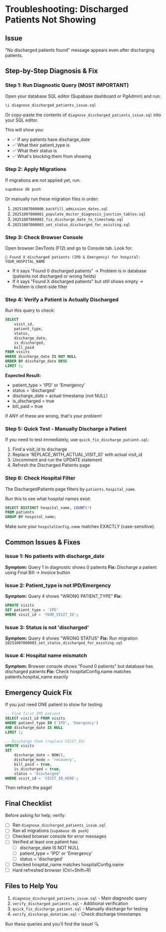 # Troubleshooting: Discharged Patients Not Showing

## Issue
"No discharged patients found" message appears even after discharging patients.

## Step-by-Step Diagnosis & Fix

### Step 1: Run Diagnostic Query (MOST IMPORTANT)

Open your database SQL editor (Supabase dashboard or PgAdmin) and run:

```bash
\i diagnose_discharged_patients_issue.sql
```

Or copy-paste the contents of `diagnose_discharged_patients_issue.sql` into your SQL editor.

This will show you:
- ✅ If any patients have discharge_date
- ✅ What their patient_type is
- ✅ What their status is
- ✅ What's blocking them from showing

### Step 2: Apply Migrations

If migrations are not applied yet, run:

```bash
supabase db push
```

Or manually run these migration files in order:

1. `20251007000000_backfill_admission_dates.sql`
2. `20251007000001_populate_doctor_diagnosis_junction_tables.sql`
3. `20251007000002_fix_discharge_date_to_timestamp.sql`
4. `20251007000003_set_status_discharged_for_existing.sql`

### Step 3: Check Browser Console

Open browser DevTools (F12) and go to Console tab. Look for:

```
🏥 Found X discharged patients (IPD & Emergency) for hospital: YOUR_HOSPITAL_NAME
```

- If it says "Found 0 discharged patients" → Problem is in database (patients not discharged or wrong fields)
- If it says "Found X discharged patients" but still shows empty → Problem is client-side filter

### Step 4: Verify a Patient is Actually Discharged

Run this query to check:

```sql
SELECT
    visit_id,
    patient_type,
    status,
    discharge_date,
    is_discharged,
    bill_paid
FROM visits
WHERE discharge_date IS NOT NULL
ORDER BY discharge_date DESC
LIMIT 5;
```

**Expected Result:**
- patient_type = 'IPD' or 'Emergency'
- status = 'discharged'
- discharge_date = actual timestamp (not NULL)
- is_discharged = true
- bill_paid = true

If ANY of these are wrong, that's your problem!

### Step 5: Quick Test - Manually Discharge a Patient

If you need to test immediately, use `quick_fix_discharge_patient.sql`:

1. Find a visit_id to discharge
2. Replace 'REPLACE_WITH_ACTUAL_VISIT_ID' with actual visit_id
3. Uncomment and run the UPDATE statement
4. Refresh the Discharged Patients page

### Step 6: Check Hospital Filter

The DischargedPatients page filters by `patients.hospital_name`.

Run this to see what hospital names exist:

```sql
SELECT DISTINCT hospital_name, COUNT(*)
FROM patients
GROUP BY hospital_name;
```

Make sure your `hospitalConfig.name` matches EXACTLY (case-sensitive).

## Common Issues & Fixes

### Issue 1: No patients with discharge_date
**Symptom:** Query 1 in diagnostic shows 0 patients
**Fix:** Discharge a patient using Final Bill → Invoice button

### Issue 2: Patient_type is not IPD/Emergency
**Symptom:** Query 4 shows "WRONG PATIENT_TYPE"
**Fix:**
```sql
UPDATE visits
SET patient_type = 'IPD'
WHERE visit_id = 'YOUR_VISIT_ID';
```

### Issue 3: Status is not 'discharged'
**Symptom:** Query 4 shows "WRONG STATUS"
**Fix:** Run migration `20251007000003_set_status_discharged_for_existing.sql`

### Issue 4: Hospital name mismatch
**Symptom:** Browser console shows "Found 0 patients" but database has discharged patients
**Fix:** Check hospitalConfig.name matches patients.hospital_name exactly

## Emergency Quick Fix

If you just need ONE patient to show for testing:

```sql
-- Find first IPD patient
SELECT visit_id FROM visits
WHERE patient_type IN ('IPD', 'Emergency')
AND discharge_date IS NULL
LIMIT 1;

-- Discharge them (replace VISIT_ID)
UPDATE visits
SET
    discharge_date = NOW(),
    discharge_mode = 'recovery',
    bill_paid = true,
    is_discharged = true,
    status = 'discharged'
WHERE visit_id = 'VISIT_ID_HERE';
```

Then refresh the page!

## Final Checklist

Before asking for help, verify:

- [ ] Ran `diagnose_discharged_patients_issue.sql`
- [ ] Ran all migrations (`supabase db push`)
- [ ] Checked browser console for error messages
- [ ] Verified at least one patient has:
  - [ ] discharge_date IS NOT NULL
  - [ ] patient_type = 'IPD' or 'Emergency'
  - [ ] status = 'discharged'
- [ ] Checked hospital_name matches hospitalConfig.name
- [ ] Hard refreshed browser (Ctrl+Shift+R)

## Files to Help You

1. `diagnose_discharged_patients_issue.sql` - Main diagnostic query
2. `verify_discharged_patients.sql` - Additional verification
3. `quick_fix_discharge_patient.sql` - Manually discharge for testing
4. `verify_discharge_datetime.sql` - Check discharge timestamps

Run these queries and you'll find the issue! 🔍
